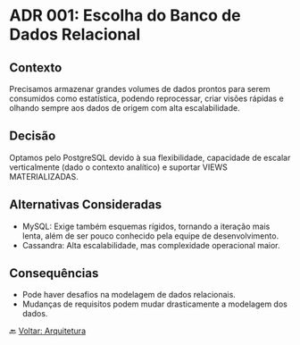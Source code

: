 # ADR 001: Escolha do Banco de Dados Relacional

## Contexto

Precisamos armazenar grandes volumes de dados prontos para serem consumidos como estatística, podendo reprocessar, criar visões rápidas e olhando sempre aos dados de origem com alta escalabilidade.

## Decisão

Optamos pelo PostgreSQL devido à sua flexibilidade, capacidade de escalar verticalmente (dado o contexto analítico) e suportar VIEWS MATERIALIZADAS.

## Alternativas Consideradas

- MySQL: Exige também esquemas rígidos, tornando a iteração mais lenta, além de ser pouco conhecido pela equipe de desenvolvimento.
- Cassandra: Alta escalabilidade, mas complexidade operacional maior.

## Consequências

- Pode haver desafios na modelagem de dados relacionais.
- Mudanças de requisitos podem mudar drasticamente a modelagem dos dados.

🔙 [Voltar: Arquitetura](../2-Architecture.md)